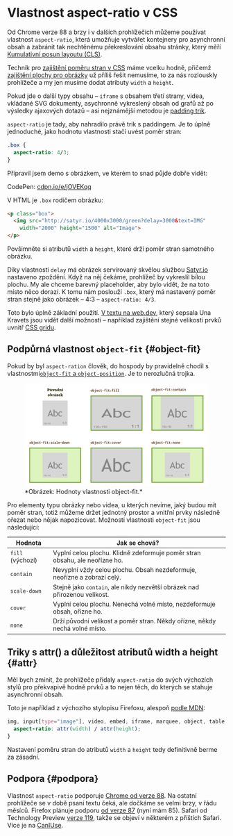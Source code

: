 # Vlastnost aspect-ratio v CSS

Od Chrome verze 88 a brzy i v dalších prohlížečích můžeme používat vlastnost `aspect-ratio`, která umožňuje vytvářet kontejnery pro asynchronní obsah a zabránit tak nechtěnému překreslování obsahu stránky, který měří [Kumulativní posun layoutu (CLS)](metrika-cls.md).

<!-- AdSnippet -->

Technik pro [zajištění poměru stran v CSS](css-pomer-stran.md) máme vcelku hodně, přičemž [zajištění plochy pro obrázky](img-pomer-stran.md) už příliš řešit nemusíme, to za nás rozlouskly prohlížeče a my jen musíme dodat atributy `width` a `height`.

Pokud jde o další typy obsahu – `iframe` s obsahem třetí strany, videa, vkládané SVG dokumenty, asychronně vykreslený obsah od grafů až po výsledky ajaxových dotazů – asi nejznámější metodou je [padding trik](padding-trik.md).

`aspect-ratio` je tady, aby nahradilo právě trik s paddingem. Je to úplně jednoduché, jako hodnotu vlastnosti stačí uvést poměr stran:

```css
.box {
  aspect-ratio: 4/3;
}
```

Připravil jsem demo s obrázkem, ve kterém to snad půjde dobře vidět:

CodePen: [cdpn.io/e/jOVEKqq](https://codepen.io/machal/pen/jOVEKqq?editors=1100)

V HTML je `.box` rodičem obrázku:

```html
<p class="box">
  <img src="http://satyr.io/4000x3000/green?delay=3000&text=IMG" 
    width="2000" height="1500" alt="Image">
</p>  
```

Povšimněte si atributů `width` a `height`, které drží poměr stran samotného obrázku.

Díky vlastnosti `delay` má obrázek servírovaný skvělou službou [Satyr.io](http://satyr.io/) nastaveno zpoždění. Když na něj čekáme, prohlížeč by vykreslil bílou plochu. My ale chceme barevný placeholder, aby bylo vidět, že na toto místo něco dorazí. K tomu nám poslouží `.box`, který má nastavený poměr stran stejně jako obrázek – 4:3 – `aspect-ratio: 4/3`.

<!-- AdSnippet -->

Toto bylo úplně základní použití. [V textu na web.dev](https://web.dev/aspect-ratio/), který sepsala Una Kravets jsou vidět další možnosti – například zajištění stejné velikosti prvků uvnitř [CSS gridu](css-grid.md).

## Podpůrná vlastnost `object-fit` {#object-fit}

Pokud by byl `aspect-ration` člověk, do hospody by pravidelně chodil s vlastnostmi[`object-fit` a `object-position`](css-object-fit-position.md). Je to nerozlučná trojka.

<figure>
<img src="../dist/images/original/css-object-fit.png" alt="">
<figcaption markdown="1">
*Obrázek: Hodnoty vlastnosti object-fit.*
</figcaption>
</figure>

Pro elementy typu obrázky nebo videa, u kterých nevíme, jaký budou mít poměr stran, totiž můžeme držet jednotný prostor a vnitřní prvky následně ořezat nebo nějak napozicovat. Možnosti vlastnosti `object-fit` jsou následující:

<div class="rwd-scrollable f-6" markdown="1">

| Hodnota            | Jak se chová?                                                                              |
|--------------------|--------------------------------------------------------------------------------------------|
| `fill` (výchozí)   | Vyplní celou plochu. Klidně zdeformuje poměr stran obsahu, ale neořízne ho.                |
| `contain`          | Nevyplní vždy celou plochu. Obsah nezdeformuje, neořízne a zobrazí celý.                   |
| `scale-down`       | Stejně jako `contain`, ale nikdy nezvětší obrázek nad přirozenou velikost.                 |
| `cover`            | Vyplní celou plochu. Nenechá volné místo, nezdeformuje obsah, ořízne ho.                   |
| `none`             | Drží původní velikost a poměr stran. Někdy ořízne, někdy nechá volné místo.                |

</div>

## Triky s attr() a důležitost atributů width a height {#attr}

Měl bych zmínit, že prohlížeče přidaly `aspect-ratio` do svých výchozích stylů pro překvapivě hodně prvků a to nejen těch, do kterých se stahuje asynchronní obsah.

Toto je například z výchozího stylopisu Firefoxu, alespoň [podle MDN](https://developer.mozilla.org/en-US/docs/Web/CSS/aspect-ratio):

```css
img, input[type="image"], video, embed, iframe, marquee, object, table {
  aspect-ratio: attr(width) / attr(height);
}
```

Nastavení poměru stran do atributů `width` a `height` tedy definitivně berme za zásadní.

## Podpora {#podpora}

Vlastnost `aspect-ratio` podporuje [Chrome od verze 88](https://www.chromestatus.com/feature/5738050678161408). Na ostatní prohlížeče se v době psaní textu čeká, ale dočkáme se velmi brzy, v řádu měsíců. Firefox plánuje podporu [od verze 87](https://developer.mozilla.org/en-US/docs/Mozilla/Firefox/Experimental_features#property_aspect-ratio) (nyní mám 85). Safari od Technology Preview [verze 119](https://developer.apple.com/safari/technology-preview/release-notes/), takže se objeví v některém z příštích Safari. Více je na [CanIUse](https://caniuse.com/mdn-css_properties_aspect-ratio).

<!-- AdSnippet -->
